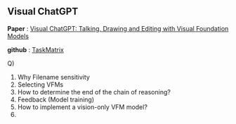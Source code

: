 ## Visual ChatGPT

**Paper** : [Visual ChatGPT: Talking, Drawing and Editing with Visual Foundation Models](https://arxiv.org/abs/2303.04671)


**github** : [TaskMatrix](https://github.com/microsoft/TaskMatrix)

Q)
1. Why Filename sensitivity
2. Selecting VFMs
3. How to determine the end of the chain of reasoning?
4. Feedback (Model training)
5. How to implement a vision-only VFM model?
6. 
